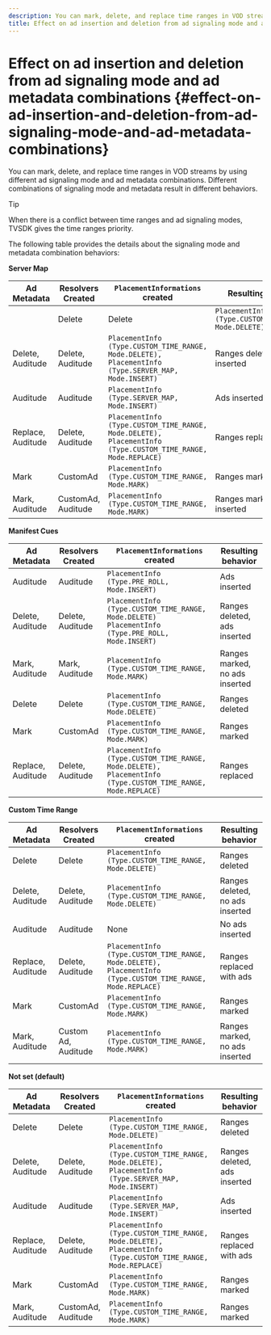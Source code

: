 ```yaml
---
description: You can mark, delete, and replace time ranges in VOD streams by using different ad signaling mode and ad metadata combinations. Different combinations of signaling mode and metadata result in different behaviors.
title: Effect on ad insertion and deletion from ad signaling mode and ad metadata combinations
---
```


# Effect on ad insertion and deletion from ad signaling mode and ad metadata combinations {#effect-on-ad-insertion-and-deletion-from-ad-signaling-mode-and-ad-metadata-combinations}

You can mark, delete, and replace time ranges in VOD streams by using different ad signaling mode and ad metadata combinations. Different combinations of signaling mode and metadata result in different behaviors.

>[!TIP]
>
>When there is a conflict between time ranges and ad signaling modes, TVSDK gives the time ranges priority.

The following table provides the details about the signaling mode and metadata combination behaviors: 

**Server Map**

| **Ad Metadata** | **Resolvers Created** |**`PlacementInformations` created** | **Resulting behavior** |
|--- |--- |--- |--- |
||Delete|Delete|`PlacementInfo (Type.CUSTOM_TIME_RANGE, Mode.DELETE)`|Ranges deleted|
|Delete, Auditude|Delete, Auditude|`PlacementInfo (Type.CUSTOM_TIME_RANGE, Mode.DELETE),` <br>`PlacementInfo (Type.SERVER_MAP, Mode.INSERT)`|Ranges deleted, Ads inserted|
|Auditude|Auditude|`PlacementInfo (Type.SERVER_MAP, Mode.INSERT)`|Ads inserted|
|Replace, Auditude|Delete, Auditude|`PlacementInfo (Type.CUSTOM_TIME_RANGE, Mode.DELETE), PlacementInfo (Type.CUSTOM_TIME_RANGE, Mode.REPLACE)`|Ranges replaced|
|Mark|CustomAd|`PlacementInfo (Type.CUSTOM_TIME_RANGE, Mode.MARK)`|Ranges marked|
|Mark, Auditude|CustomAd, Auditude|`PlacementInfo (Type.CUSTOM_TIME_RANGE, Mode.MARK)`|Ranges marked, no ads inserted|

**Manifest Cues**

| Ad Metadata | Resolvers Created |`PlacementInformations` created | Resulting behavior |
|--- |--- |--- |--- |
|Auditude|Auditude|`PlacementInfo (Type.PRE_ROLL, Mode.INSERT)`|Ads inserted|
|Delete, Auditude|Delete, Auditude|`PlacementInfo (Type.CUSTOM_TIME_RANGE, Mode.DELETE)`<br>`PlacementInfo (Type.PRE_ROLL, Mode.INSERT)`|Ranges deleted, ads inserted|
|Mark, Auditude|Mark, Auditude|`PlacementInfo (Type.CUSTOM_TIME_RANGE, Mode.MARK)`|Ranges marked, no ads inserted|
|Delete|Delete|`PlacementInfo (Type.CUSTOM_TIME_RANGE, Mode.DELETE)`|Ranges deleted|
|Mark|CustomAd|`PlacementInfo (Type.CUSTOM_TIME_RANGE, Mode.MARK)`|Ranges marked|
|Replace, Auditude|Delete, Auditude|`PlacementInfo (Type.CUSTOM_TIME_RANGE, Mode.DELETE), PlacementInfo (Type.CUSTOM_TIME_RANGE, Mode.REPLACE)`|Ranges replaced|

**Custom Time Range**

| Ad Metadata | Resolvers Created |`PlacementInformations` created | Resulting behavior |
|--- |--- |--- |--- |
|Delete|Delete|`PlacementInfo (Type.CUSTOM_TIME_RANGE, Mode.DELETE)`|Ranges deleted|
|Delete, Auditude|Delete, Auditude|`PlacementInfo (Type.CUSTOM_TIME_RANGE, Mode.DELETE)`|Ranges deleted, no ads inserted|
|Auditude|Auditude|None|No ads inserted|
|Replace, Auditude|Delete, Auditude|`PlacementInfo (Type.CUSTOM_TIME_RANGE, Mode.DELETE), PlacementInfo (Type.CUSTOM_TIME_RANGE, Mode.REPLACE)`|Ranges replaced with ads|
|Mark|CustomAd|`PlacementInfo (Type.CUSTOM_TIME_RANGE, Mode.MARK)`|Ranges marked|
|Mark, Auditude|Custom Ad, Auditude|`PlacementInfo (Type.CUSTOM_TIME_RANGE, Mode.MARK)`|Ranges marked, no ads inserted|

**Not set (default)**

| Ad Metadata | Resolvers Created |`PlacementInformations` created | Resulting behavior |
|--- |--- |--- |--- |
|Delete|Delete|`PlacementInfo (Type.CUSTOM_TIME_RANGE, Mode.DELETE)`|Ranges deleted|
|Delete, Auditude|Delete, Auditude|`PlacementInfo (Type.CUSTOM_TIME_RANGE, Mode.DELETE), PlacementInfo (Type.SERVER_MAP, Mode.INSERT)`|Ranges deleted, ads inserted|
|Auditude|Auditude|`PlacementInfo (Type.SERVER_MAP, Mode.INSERT)`|Ads inserted|
|Replace, Auditude|Delete, Auditude|`PlacementInfo (Type.CUSTOM_TIME_RANGE, Mode.DELETE), PlacementInfo (Type.CUSTOM_TIME_RANGE, Mode.REPLACE)`|Ranges replaced with ads|
|Mark|CustomAd|`PlacementInfo (Type.CUSTOM_TIME_RANGE, Mode.MARK)`|Ranges marked|
|Mark, Auditude|CustomAd, Auditude|`PlacementInfo (Type.CUSTOM_TIME_RANGE, Mode.MARK)`|Ranges marked|